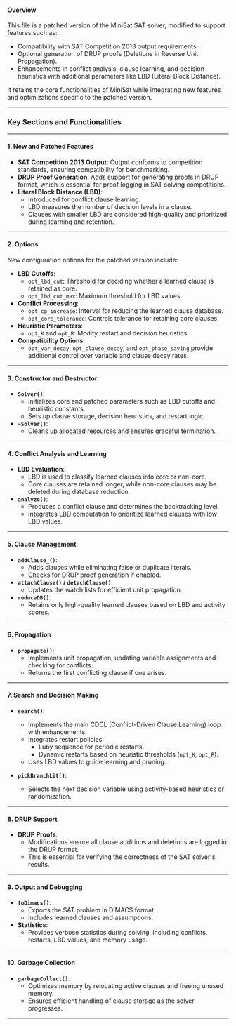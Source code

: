
#### **Overview**
This file is a patched version of the MiniSat SAT solver, modified to support features such as:
- Compatibility with SAT Competition 2013 output requirements.
- Optional generation of DRUP proofs (Deletions in Reverse Unit Propagation).
- Enhancements in conflict analysis, clause learning, and decision heuristics with additional parameters like LBD (Literal Block Distance).

It retains the core functionalities of MiniSat while integrating new features and optimizations specific to the patched version.

---

### **Key Sections and Functionalities**

---

#### **1. New and Patched Features**

- **SAT Competition 2013 Output**: Output conforms to competition standards, ensuring compatibility for benchmarking.
- **DRUP Proof Generation**: Adds support for generating proofs in DRUP format, which is essential for proof logging in SAT solving competitions.
- **Literal Block Distance (LBD)**:
  - Introduced for conflict clause learning.
  - LBD measures the number of decision levels in a clause.
  - Clauses with smaller LBD are considered high-quality and prioritized during learning and retention.

---

#### **2. Options**

New configuration options for the patched version include:
- **LBD Cutoffs**:
  - `opt_lbd_cut`: Threshold for deciding whether a learned clause is retained as core.
  - `opt_lbd_cut_max`: Maximum threshold for LBD values.
- **Conflict Processing**:
  - `opt_cp_increase`: Interval for reducing the learned clause database.
  - `opt_core_tolerance`: Controls tolerance for retaining core clauses.
- **Heuristic Parameters**:
  - `opt_K` and `opt_R`: Modify restart and decision heuristics.
- **Compatibility Options**:
  - `opt_var_decay`, `opt_clause_decay`, and `opt_phase_saving` provide additional control over variable and clause decay rates.

---

#### **3. Constructor and Destructor**

- **`Solver()`**:
  - Initializes core and patched parameters such as LBD cutoffs and heuristic constants.
  - Sets up clause storage, decision heuristics, and restart logic.
- **`~Solver()`**:
  - Cleans up allocated resources and ensures graceful termination.

---

#### **4. Conflict Analysis and Learning**

- **LBD Evaluation**:
  - LBD is used to classify learned clauses into core or non-core.
  - Core clauses are retained longer, while non-core clauses may be deleted during database reduction.
- **`analyze()`**:
  - Produces a conflict clause and determines the backtracking level.
  - Integrates LBD computation to prioritize learned clauses with low LBD values.

---

#### **5. Clause Management**

- **`addClause_()`**:
  - Adds clauses while eliminating false or duplicate literals.
  - Checks for DRUP proof generation if enabled.
- **`attachClause()` / `detachClause()`**:
  - Updates the watch lists for efficient unit propagation.
- **`reduceDB()`**:
  - Retains only high-quality learned clauses based on LBD and activity scores.

---

#### **6. Propagation**

- **`propagate()`**:
  - Implements unit propagation, updating variable assignments and checking for conflicts.
  - Returns the first conflicting clause if one arises.

---

#### **7. Search and Decision Making**

- **`search()`**:
  - Implements the main CDCL (Conflict-Driven Clause Learning) loop with enhancements.
  - Integrates restart policies:
    - Luby sequence for periodic restarts.
    - Dynamic restarts based on heuristic thresholds (`opt_K`, `opt_R`).
  - Uses LBD values to guide learning and pruning.

- **`pickBranchLit()`**:
  - Selects the next decision variable using activity-based heuristics or randomization.

---

#### **8. DRUP Support**

- **DRUP Proofs**:
  - Modifications ensure all clause additions and deletions are logged in the DRUP format.
  - This is essential for verifying the correctness of the SAT solver's results.

---

#### **9. Output and Debugging**

- **`toDimacs()`**:
  - Exports the SAT problem in DIMACS format.
  - Includes learned clauses and assumptions.
- **Statistics**:
  - Provides verbose statistics during solving, including conflicts, restarts, LBD values, and memory usage.

---

#### **10. Garbage Collection**

- **`garbageCollect()`**:
  - Optimizes memory by relocating active clauses and freeing unused memory.
  - Ensures efficient handling of clause storage as the solver progresses.

---